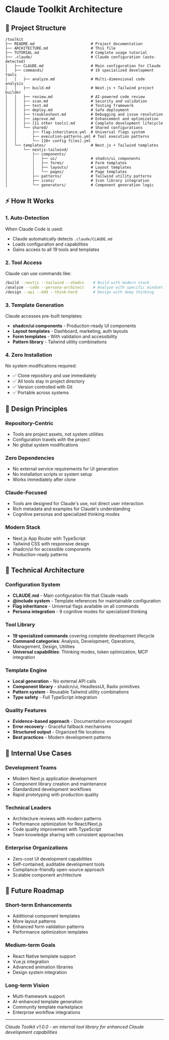 # Claude Toolkit Architecture

## 📁 Project Structure

```
/toolkit
├── README.md                         # Project documentation
├── ARCHITECTURE.md                   # This file
├── TUTORIAL.md                       # Complete usage tutorial
├── .claude/                          # Claude configuration (auto-detected)
│   ├── CLAUDE.md                     # Main configuration for Claude
│   ├── commands/                     # 19 specialized development tools
│   │   ├── analyze.md                # Multi-dimensional code analysis
│   │   ├── build.md                  # Next.js + Tailwind project builder
│   │   ├── review.md                 # AI-powered code review
│   │   ├── scan.md                   # Security and validation
│   │   ├── test.md                   # Testing framework
│   │   ├── deploy.md                 # Safe deployment
│   │   ├── troubleshoot.md           # Debugging and issue resolution
│   │   ├── improve.md                # Enhancement and optimization
│   │   ├── [11 other tools].md       # Complete development lifecycle
│   │   └── shared/                   # Shared configurations
│   │       ├── flag-inheritance.yml  # Universal flags system
│   │       ├── execution-patterns.yml # Tool execution patterns
│   │       └── [20+ config files].yml
│   └── templates/                    # Next.js + Tailwind templates
│       └── nextjs-tailwind/
│           ├── components/
│           │   ├── ui/               # shadcn/ui components
│           │   ├── forms/            # Form templates
│           │   ├── layouts/          # Layout templates
│           │   └── pages/            # Page templates
│           ├── patterns/             # Tailwind utility patterns
│           ├── icons/                # Icon library integration
│           └── generators/           # Component generation logic
```

## ⚡ How It Works

### 1. **Auto-Detection**
When Claude Code is used:
- Claude automatically detects `.claude/CLAUDE.md`
- Loads configuration and capabilities
- Gains access to all 19 tools and templates

### 2. **Tool Access**
Claude can use commands like:
```bash
/build --nextjs --tailwind --shadcn    # Build with modern stack
/analyze --code --persona-architect    # Analyze with specific mindset
/design --api --ddd --think-hard       # Design with deep thinking
```

### 3. **Template Generation**
Claude accesses pre-built templates:
- **shadcn/ui components** - Production-ready UI components
- **Layout templates** - Dashboard, marketing, auth layouts
- **Form templates** - With validation and accessibility
- **Pattern library** - Tailwind utility combinations

### 4. **Zero Installation**
No system modifications required:
- ✅ Clone repository and use immediately
- ✅ All tools stay in project directory
- ✅ Version controlled with Git
- ✅ Portable across systems

## 🎯 Design Principles

### **Repository-Centric**
- Tools are project assets, not system utilities
- Configuration travels with the project
- No global system modifications

### **Zero Dependencies**
- No external service requirements for UI generation
- No installation scripts or system setup
- Works immediately after clone

### **Claude-Focused**
- Tools are designed for Claude's use, not direct user interaction
- Rich metadata and examples for Claude's understanding
- Cognitive personas and specialized thinking modes

### **Modern Stack**
- Next.js App Router with TypeScript
- Tailwind CSS with responsive design
- shadcn/ui for accessible components
- Production-ready patterns

## 🔧 Technical Architecture

### **Configuration System**
- **CLAUDE.md** - Main configuration file that Claude reads
- **@include system** - Template references for maintainable configuration
- **Flag inheritance** - Universal flags available on all commands
- **Persona integration** - 9 cognitive modes for specialized thinking

### **Tool Library**
- **19 specialized commands** covering complete development lifecycle
- **Command categories**: Analysis, Development, Operations, Management, Design, Utilities
- **Universal capabilities**: Thinking modes, token optimization, MCP integration

### **Template Engine**
- **Local generation** - No external API calls
- **Component library** - shadcn/ui, HeadlessUI, Radix primitives
- **Pattern system** - Reusable Tailwind utility combinations
- **Type safety** - Full TypeScript integration

### **Quality Features**
- **Evidence-based approach** - Documentation encouraged
- **Error recovery** - Graceful fallback mechanisms
- **Structured output** - Organized file locations
- **Best practices** - Modern development patterns

## 🎯 Internal Use Cases

### **Development Teams**
- Modern Next.js application development
- Component library creation and maintenance
- Standardized development workflows
- Rapid prototyping with production quality

### **Technical Leaders**
- Architecture reviews with modern patterns
- Performance optimization for React/Next.js
- Code quality improvement with TypeScript
- Team knowledge sharing with consistent approaches

### **Enterprise Organizations**
- Zero-cost UI development capabilities
- Self-contained, auditable development tools
- Compliance-friendly open-source approach
- Scalable component architecture

## 🚀 Future Roadmap

### **Short-term Enhancements**
- Additional component templates
- More layout patterns
- Enhanced form validation patterns
- Performance optimization templates

### **Medium-term Goals**
- React Native template support
- Vue.js integration
- Advanced animation libraries
- Design system integration

### **Long-term Vision**
- Multi-framework support
- AI-enhanced template generation
- Community template marketplace
- Enterprise workflow integrations

---

*Claude Toolkit v1.0.0 - an internal tool library for enhanced Claude development capabilities*